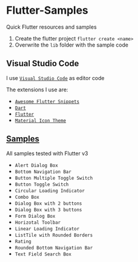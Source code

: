 # Flutter-Samples
Quick Flutter resources and samples

1. Create the flutter project `flutter create <name>`
2. Overwrite the `lib` folder with the sample code

## Visual Studio Code
I use [`Visual Studio Code`](https://code.visualstudio.com/) as editor code

The extensions I use are:
- [`Awesome Flutter Snippets`](https://marketplace.visualstudio.com/items?itemName=Nash.awesome-flutter-snippets)
- [`Dart`](https://marketplace.visualstudio.com/items?itemName=Dart-Code.dart-code)
- [`Flutter`](https://marketplace.visualstudio.com/items?itemName=Dart-Code.flutter)
- [`Material Icon Theme`](https://marketplace.visualstudio.com/items?itemName=PKief.material-icon-theme)

## [Samples](src/README.md)
All samples tested with Flutter v3

- `Alert Dialog Box`
- `Bottom Navigation Bar`
- `Button Multiple Toggle Switch`
- `Button Toggle Switch`
- `Circular Loading Indicator`
- `Combo Box`
- `Dialog Box with 2 buttons`
- `Dialog Box with 3 buttons`
- `Form Dialog Box`
- `Horizotal Toolbar`
- `Linear Loading Indicator`
- `ListTile with Rounded Borders`
- `Rating`
- `Rounded Bottom Navigation Bar`
- `Text Field Search Box`
